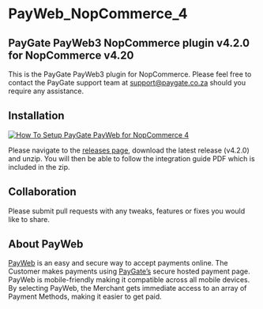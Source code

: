 # PayWeb_NopCommerce_4
## PayGate PayWeb3 NopCommerce plugin v4.2.0 for NopCommerce v4.20

This is the PayGate PayWeb3 plugin for NopCommerce. Please feel free to contact the PayGate support team at support@paygate.co.za should you require any assistance.

## Installation
[![How To Setup PayGate PayWeb for NopCommerce 4](https://www.appinlet.com/wp-content/uploads/2018/09/NopCommerce-4-Integration.jpg)](http://www.youtube.com/watch?v=RfBpKRJi9HA "How To Setup PayGate PayWeb for NopCommerce 4")

Please navigate to the [releases page](https://github.com/PayGate/PayWeb_NopCommerce_4/releases), download the latest release (v4.2.0) and unzip. You will then be able to follow the integration guide PDF which is included in the zip.

## Collaboration

Please submit pull requests with any tweaks, features or fixes you would like to share.

## About PayWeb

[PayWeb](https://www.paygate.co.za/paygate-products/payweb/) is an easy and secure way to accept payments online. The Customer makes payments using [PayGate’s](https://www.paygate.co.za/) secure hosted payment page. PayWeb is mobile-friendly making it compatible across all mobile devices. By selecting PayWeb, the Merchant gets immediate access to an array of Payment Methods, making it easier to get paid.
